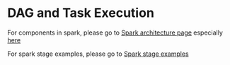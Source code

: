 # DAG and Task Execution

For components in spark, please go to [Spark architecture page](./spark_arch.md) especially [here](https://github.com/CodeBear801/tech_summary/blob/master/tech-summary/tools/spark/spark_arch.md#job-stage-task)

For spark stage examples, please go to [Spark stage examples](./spark_stage_example.md)


